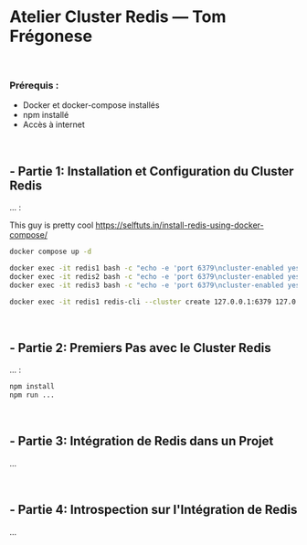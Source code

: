 # Atelier Cluster Redis — Tom Frégonese

<br>

### Prérequis :
- Docker et docker-compose installés 
- npm installé 
- Accès à internet

<br>

## - Partie 1: Installation et Configuration du Cluster Redis

... :

This guy is pretty cool https://selftuts.in/install-redis-using-docker-compose/

```bash 
docker compose up -d
```

```bash 
docker exec -it redis1 bash -c "echo -e 'port 6379\ncluster-enabled yes\ncluster-config-file nodes.conf\ncluster-node-timeout 5000\nappendonly yes\n' > /tmp/redis.conf && redis-server /tmp/redis.conf"
docker exec -it redis2 bash -c "echo -e 'port 6379\ncluster-enabled yes\ncluster-config-file nodes.conf\ncluster-node-timeout 5000\nappendonly yes\n' > /tmp/redis.conf && redis-server /tmp/redis.conf"
docker exec -it redis3 bash -c "echo -e 'port 6379\ncluster-enabled yes\ncluster-config-file nodes.conf\ncluster-node-timeout 5000\nappendonly yes\n' > /tmp/redis.conf && redis-server /tmp/redis.conf"
```

```bash 
docker exec -it redis1 redis-cli --cluster create 127.0.0.1:6379 127.0.0.1:6380 127.0.0.1:6381 --cluster-replicas 0
```

<br>

## - Partie 2: Premiers Pas avec le Cluster Redis 

... :

```bash
npm install
npm run ...
```
<br>

## - Partie 3: Intégration de Redis dans un Projet

... 

<br>

## - Partie 4: Introspection sur l'Intégration de Redis

... 
